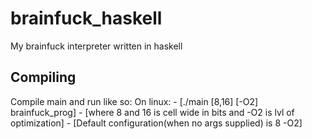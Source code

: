 # brainfuck_haskell
My brainfuck interpreter written in haskell
## Compiling
Compile main and run like so:
  On linux:
    - [./main \[8,16\] \[-O2\] brainfuck_prog]
    - [where 8 and 16 is cell wide in bits and -O2 is lvl of optimization]
    - [Default configuration(when no args supplied) is 8 -O2]
